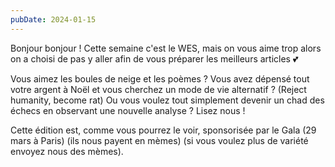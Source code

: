 ```yaml
---
pubDate: 2024-01-15
---
```


Bonjour bonjour ! Cette semaine c'est le WES, mais on vous aime trop alors on a choisi de pas y aller afin de vous préparer les meilleurs articles 💕

Vous aimez les boules de neige et les poèmes ? Vous avez dépensé tout votre argent à Noël et vous cherchez un mode de vie alternatif ? (Reject humanity, become rat) Ou vous voulez tout simplement devenir un chad des échecs en observant une nouvelle analyse ? Lisez nous !

Cette édition est, comme vous pourrez le voir, sponsorisée par le Gala (29 mars à Paris) (ils nous payent en mèmes) (si vous voulez plus de variété envoyez nous des mèmes).